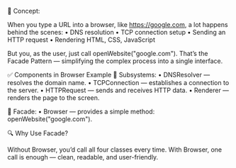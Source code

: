 🧠 Concept:

When you type a URL into a browser, like https://google.com, a lot happens behind the scenes:
	•	DNS resolution
	•	TCP connection setup
	•	Sending an HTTP request
	•	Rendering HTML, CSS, JavaScript

But you, as the user, just call openWebsite("google.com").
That’s the Facade Pattern — simplifying the complex process into a single interface.


✅ Components in Browser Example
🔧 Subsystems:
	•	DNSResolver — resolves the domain name.
	•	TCPConnection — establishes a connection to the server.
	•	HTTPRequest — sends and receives HTTP data.
	•	Renderer — renders the page to the screen.

🎯 Facade:
	•	Browser — provides a simple method: openWebsite("google.com").


🔍 Why Use Facade?

Without Browser, you’d call all four classes every time. With Browser, one call is enough — clean, readable, and user-friendly.